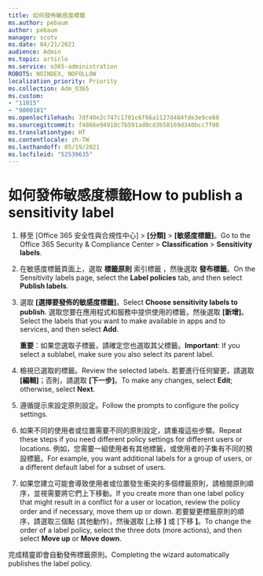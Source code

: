 ```yaml
---
title: 如何發佈敏感度標籤
ms.author: pebaum
author: pebaum
manager: scotv
ms.date: 04/21/2021
audience: Admin
ms.topic: article
ms.service: o365-administration
ROBOTS: NOINDEX, NOFOLLOW
localization_priority: Priority
ms.collection: Adm_O365
ms.custom:
- "11015"
- "9000181"
ms.openlocfilehash: 7df40e2c747c1701c6f66a1127d484fde3e9ce60
ms.sourcegitcommit: f4866e94918c7b591ad0cd3b58169d340bcc7f00
ms.translationtype: HT
ms.contentlocale: zh-TW
ms.lasthandoff: 05/19/2021
ms.locfileid: "52539635"
---
```

# <a name="how-to-publish-a-sensitivity-label"></a><span data-ttu-id="60482-102">如何發佈敏感度標籤</span><span class="sxs-lookup"><span data-stu-id="60482-102">How to publish a sensitivity label</span></span>

1. <span data-ttu-id="60482-103">移至 [Office 365 安全性與合規性中心] > **[分類]** > **[敏感度標籤]**。</span><span class="sxs-lookup"><span data-stu-id="60482-103">Go to the Office 365 Security & Compliance Center > **Classification** > **Sensitivity labels**.</span></span>

1. <span data-ttu-id="60482-104">在敏感度標籤頁面上，選取 **標籤原則** 索引標籤 ，然後選取 **發布標籤**。</span><span class="sxs-lookup"><span data-stu-id="60482-104">On the Sensitivity labels page, select the **Label policies** tab, and then select **Publish labels**.</span></span>

1. <span data-ttu-id="60482-105">選取 **[選擇要發佈的敏感度標籤]**。</span><span class="sxs-lookup"><span data-stu-id="60482-105">Select **Choose sensitivity labels to publish**.</span></span> <span data-ttu-id="60482-106">選取您要在應用程式和服務中提供使用的標籤，然後選取 **[新增]**。</span><span class="sxs-lookup"><span data-stu-id="60482-106">Select the labels that you want to make available in apps and to services, and then select **Add**.</span></span>

    <span data-ttu-id="60482-107">**重要**：如果您選取子標籤，請確定您也選取其父標籤。</span><span class="sxs-lookup"><span data-stu-id="60482-107">**Important**: If you select a sublabel, make sure you also select its parent label.</span></span>

1. <span data-ttu-id="60482-108">檢視已選取的標籤。</span><span class="sxs-lookup"><span data-stu-id="60482-108">Review the selected labels.</span></span> <span data-ttu-id="60482-109">若要進行任何變更，請選取 **[編輯]**；否則，請選取 **[下一步]**。</span><span class="sxs-lookup"><span data-stu-id="60482-109">To make any changes, select **Edit**; otherwise, select **Next**.</span></span>

1. <span data-ttu-id="60482-110">遵循提示來設定原則設定。</span><span class="sxs-lookup"><span data-stu-id="60482-110">Follow the prompts to configure the policy settings.</span></span>

1. <span data-ttu-id="60482-111">如果不同的使用者或位置需要不同的原則設定，請重複這些步驟。</span><span class="sxs-lookup"><span data-stu-id="60482-111">Repeat these steps if you need different policy settings for different users or locations.</span></span> <span data-ttu-id="60482-112">例如，您需要一組使用者有其他標籤，或使用者的子集有不同的預設標籤。</span><span class="sxs-lookup"><span data-stu-id="60482-112">For example, you want additional labels for a group of users, or a different default label for a subset of users.</span></span>

1. <span data-ttu-id="60482-113">如果您建立可能會導致使用者或位置發生衝突的多個標籤原則，請檢閱原則順序，並視需要將它們上下移動。</span><span class="sxs-lookup"><span data-stu-id="60482-113">If you create more than one label policy that might result in a conflict for a user or location, review the policy order and if necessary, move them up or down.</span></span> <span data-ttu-id="60482-114">若要變更標籤原則的順序，請選取三個點 (其他動作)，然後選取 [上移 **]** 或 [下移 **]**。</span><span class="sxs-lookup"><span data-stu-id="60482-114">To change the order of a label policy, select the three dots (more actions), and then select **Move up** or **Move down**.</span></span>

<span data-ttu-id="60482-115">完成精靈即會自動發佈標籤原則。</span><span class="sxs-lookup"><span data-stu-id="60482-115">Completing the wizard automatically publishes the label policy.</span></span>